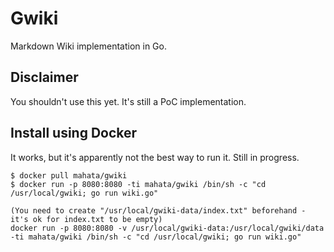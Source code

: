 # Gwiki

Markdown Wiki implementation in Go.

## Disclaimer

You shouldn't use this yet. It's still a PoC implementation.

## Install using Docker

It works, but it's apparently not the best way to run it. Still in progress.

```
$ docker pull mahata/gwiki
$ docker run -p 8080:8080 -ti mahata/gwiki /bin/sh -c "cd /usr/local/gwiki; go run wiki.go"

(You need to create "/usr/local/gwiki-data/index.txt" beforehand - it's ok for index.txt to be empty)
docker run -p 8080:8080 -v /usr/local/gwiki-data:/usr/local/gwiki/data -ti mahata/gwiki /bin/sh -c "cd /usr/local/gwiki; go run wiki.go"
```
